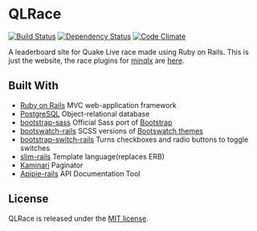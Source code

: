 # QLRace

[![Build Status](https://travis-ci.org/cstewart90/QLRace.svg)](https://travis-ci.org/cstewart90/QLRace) [![Dependency Status](https://gemnasium.com/cstewart90/QLRace.svg)](https://gemnasium.com/cstewart90/QLRace) [![Code Climate](https://codeclimate.com/github/cstewart90/QLRace/badges/gpa.svg)](https://codeclimate.com/github/cstewart90/QLRace)

A leaderboard site for Quake Live race made using Ruby on Rails. This is just the website, the race plugins for [minqlx](https://github.com/MinoMino/minqlx) are [here](https://github.com/cstewart90/minqlx-plugins).

## Built With

- [Ruby on Rails](https://github.com/rails/rails) MVC web-application framework
- [PostgreSQL](http://www.postgresql.org/) Object-relational database
- [bootstrap-sass](https://github.com/twbs/bootstrap-sass) Official Sass port of [Bootstrap](http://getbootstrap.com/)
- [bootswatch-rails](https://github.com/maxim/bootswatch-rails) SCSS versions of [Bootswatch themes](https://bootswatch.com/)
- [bootstrap-switch-rails](https://github.com/manuelvanrijn/bootstrap-switch-rails) Turns checkboxes and radio buttons to toggle switches
- [slim-rails](https://github.com/slim-template/slim-rails) Template language(replaces ERB)
- [Kaminari](https://github.com/amatsuda/kaminari) Paginator
- [Apipie-rails](https://github.com/Apipie/apipie-rails) API Documentation Tool

## License

QLRace is released under the [MIT license](LICENSE).
